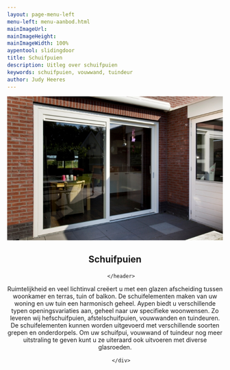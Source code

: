 ```yaml
---
layout: page-menu-left
menu-left: menu-aanbod.html
mainImageUrl:
mainImageHeight:
mainImageWidth: 100%
aypentool: slidingdoor
title: Schuifpuien
description: Uitleg over schuifpuien
keywords: schuifpuien, vouwwand, tuindeur
author: Judy Heeres
---
```

<article class="blog full">
    <div class="image">
        <img src="/img/schuifpui.jpg" alt="Header aypen">
    </div>
    <!-- Inner -->
    <div class="inner">
        <header>
            <h1>Schuifpuien</h1>
          
        </header>
<p>Ruimtelijkheid en veel lichtinval creëert u met een glazen afscheiding tussen woonkamer en terras, tuin of balkon. De schuifelementen maken van uw woning en uw tuin een harmonisch geheel. Aypen biedt u verschillende typen openingsvariaties aan, geheel naar uw specifieke woonwensen. Zo leveren wij hefschuifpuien, afstelschuifpuien, vouwwanden en tuindeuren. De schuifelementen kunnen worden uitgevoerd met verschillende soorten grepen en onderdorpels. Om uw schuifpui, vouwwand of tuindeur nog meer uitstraling te geven kunt u ze uiteraard ook uitvoeren met diverse glasroeden.</p>

        
        </div>
</article>